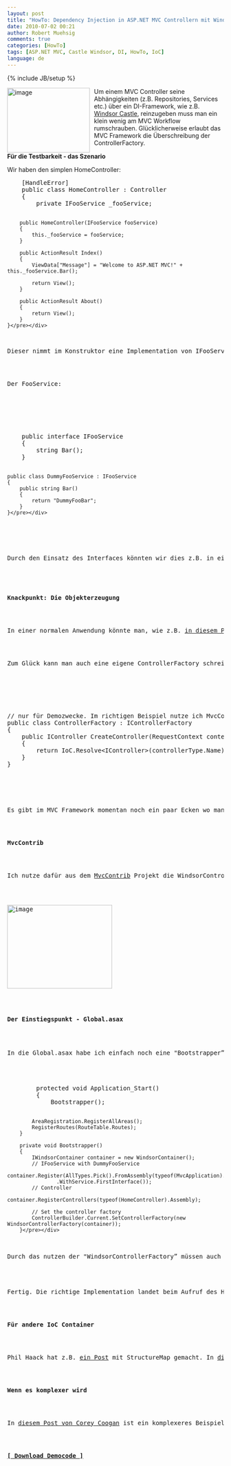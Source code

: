 ```yaml
---
layout: post
title: "HowTo: Dependency Injection in ASP.NET MVC Controllern mit Windsor Castle"
date: 2010-07-02 00:21
author: Robert Muehsig
comments: true
categories: [HowTo]
tags: [ASP.NET MVC, Castle Windsor, DI, HowTo, IoC]
language: de
---
```

{% include JB/setup %}
<p><a href="{{BASE_PATH}}/assets/wp-images-de/image993.png"><img style="border-bottom: 0px; border-left: 0px; margin: 0px 10px 0px 0px; display: inline; border-top: 0px; border-right: 0px" title="image" border="0" alt="image" align="left" src="{{BASE_PATH}}/assets/wp-images-de/image_thumb177.png" width="192" height="150" /></a>Um einem MVC Controller seine Abhängigkeiten (z.B. Repositories, Services etc.) über ein DI-Framework, wie z.B. <a href="http://www.castleproject.org/container/">Windsor Castle</a>, reinzugeben muss man ein klein wenig am MVC Workflow rumschrauben. Glücklicherweise erlaubt das MVC Framework die Überschreibung der ControllerFactory.</p>  <p><strong>Für die Testbarkeit - das Szenario</strong></p>  <p>Wir haben den simplen HomeController:</p>  <div style="padding-bottom: 0px; margin: 0px; padding-left: 0px; padding-right: 0px; display: inline; float: none; padding-top: 0px" id="scid:812469c5-0cb0-4c63-8c15-c81123a09de7:a2504d90-70b3-41f3-8142-10ab02df7869" class="wlWriterEditableSmartContent"><pre name="code" class="c#">    [HandleError]
    public class HomeController : Controller
    {
        private IFooService _fooService;

        public HomeController(IFooService fooService)
        {
            this._fooService = fooService;
        }

        public ActionResult Index()
        {
            ViewData["Message"] = "Welcome to ASP.NET MVC!" + this._fooService.Bar();

            return View();
        }

        public ActionResult About()
        {
            return View();
        }
    }</pre></div>

<p>Dieser nimmt im Konstruktor eine Implementation von IFooService entgegen. Der FooService wird in der Index Methode gebraucht. In einer realen Anwendung könnte dies z.B. ein Repository sein. </p>

<p>Der FooService:</p>

<p>
  <div style="padding-bottom: 0px; margin: 0px; padding-left: 0px; padding-right: 0px; display: inline; float: none; padding-top: 0px" id="scid:812469c5-0cb0-4c63-8c15-c81123a09de7:61b4648c-619b-4949-bf5c-8ebb14e43a63" class="wlWriterEditableSmartContent"><pre name="code" class="c#">    public interface IFooService
    {
        string Bar();
    }

    public class DummyFooService : IFooService
    {
        public string Bar()
        {
            return "DummyFooBar";
        }
    }</pre></div>
</p>

<p>Durch den Einsatz des Interfaces könnten wir dies z.B. in einem UnitTest mocken. </p>
<strong></strong>

<p><strong>Knackpunkt: Die Objekterzeugung</strong></p>

<p>In einer normalen Anwendung könnte man, wie z.B. <a href="{{BASE_PATH}}/2010/06/27/howto-alle-implementationen-vom-interface-x-ber-castle-windsor-per-di-auflsen/">in diesem Post</a> erklärt, recht einfach über den IoC Container die Implementation reingeben. Allerdings wird ein Objekt zum HomeController vom MVC Framework erzeugt - dies übernimmt die <a href="http://msdn.microsoft.com/en-us/library/system.web.mvc.defaultcontrollerfactory.aspx">DefaultControllerFactory</a>.</p>

<p>Zum Glück kann man auch eine eigene ControllerFactory schreiben. So würde es im Grunde aussehen:</p>

<p>
  <div style="padding-bottom: 0px; margin: 0px; padding-left: 0px; padding-right: 0px; display: inline; float: none; padding-top: 0px" id="scid:812469c5-0cb0-4c63-8c15-c81123a09de7:89a4ad22-9ec1-4579-9844-6dded75da5d6" class="wlWriterEditableSmartContent"><pre name="code" class="c#">// nur für Demozwecke. Im richtigen Beispiel nutze ich MvcContrib
public class ControllerFactory : IControllerFactory
{
    public IController CreateController(RequestContext context, Type controllerType)
    {
        return IoC.Resolve&lt;IController&gt;(controllerType.Name);
    }
}</pre></div>
</p>

<p>Es gibt im MVC Framework momentan noch ein paar Ecken wo man nur über Umwege die Objekterzeugung steuern kann. Bei ActionFiltern wird es z.B. etwas kniffliger (<a href="http://www.lostechies.com/blogs/jimmy_bogard/archive/2010/05/03/dependency-injection-in-asp-net-mvc-filters.aspx">geht aber wohl auch</a> - vielleicht ein anderer Blogpost). Dies soll aber mit <a href="http://aspnet.codeplex.com/wikipage?title=Road%20Map&amp;ProjectName=aspnet">MVC3 besser werden</a> :)</p>

<p><strong>MvcContrib</strong> </p>

<p>Ich nutze dafür aus dem <a href="http://mvccontrib.codeplex.com/">MvcContrib</a> Projekt die WindsorControllerFactory, benötigt werden aus den vielen DLLs lediglich zwei:</p>

<p><a href="{{BASE_PATH}}/assets/wp-images-de/image994.png"><img style="border-bottom: 0px; border-left: 0px; display: inline; border-top: 0px; border-right: 0px" title="image" border="0" alt="image" src="{{BASE_PATH}}/assets/wp-images-de/image_thumb178.png" width="244" height="194" /></a>&#160;</p>

<p><strong>Der Einstiegspunkt - Global.asax</strong></p>

<p>In die Global.asax habe ich einfach noch eine "Bootstrapper” Methode eingebaut:</p>

<div style="padding-bottom: 0px; margin: 0px; padding-left: 0px; padding-right: 0px; display: inline; float: none; padding-top: 0px" id="scid:812469c5-0cb0-4c63-8c15-c81123a09de7:c8554a38-99d5-49d4-8b4f-e5bb8e1cadf2" class="wlWriterEditableSmartContent"><pre name="code" class="c#">        protected void Application_Start()
        {
            Bootstrapper();

            AreaRegistration.RegisterAllAreas();
            RegisterRoutes(RouteTable.Routes);
        }

        private void Bootstrapper()
        {
            IWindsorContainer container = new WindsorContainer();
            // IFooService with DummyFooService
            container.Register(AllTypes.Pick().FromAssembly(typeof(MvcApplication).Assembly)
                    .WithService.FirstInterface());
            // Controller
            container.RegisterControllers(typeof(HomeController).Assembly);

            // Set the controller factory
            ControllerBuilder.Current.SetControllerFactory(new WindsorControllerFactory(container));
        }</pre></div>

<p>Durch das nutzen der "WindsorControllerFactory” müssen auch alle Controller registriert werden. Dies geschieht in Zeile 16. In Zeile 19 wird dann die ControllerFactory gesetzt.</p>

<p>Fertig. Die richtige Implementation landet beim Aufruf des HomeControllers auch dort wo sie hin soll.</p>

<p><strong>Für andere IoC Container</strong></p>

<p>Phil Haack hat z.B. <a href="http://haacked.com/archive/2007/12/07/tdd-and-dependency-injection-with-asp.net-mvc.aspx">ein Post</a> mit StructureMap gemacht. In <a href="http://www.pnpguidance.net/Post/SetDefaultControllerFactoryIControllerFactoryASPNETMVCFramework.aspx">diesem Post</a> wird es mit Spring.NET gemacht.</p>

<p><strong>Wenn es komplexer wird</strong></p>

<p>In <a href="http://blog.coreycoogan.com/2009/11/06/castle-windsor-tutorial-in-asp-net-mvc/">diesem Post von Corey Coogan</a> ist ein komplexeres Beispiel erläutert. Jedenfalls hat mir der Blogpost recht viel gebracht und mein Blogpost soll es nur (etwas simpler) wiedergeben.</p>

<p><a href="{{BASE_PATH}}/assets/files/democode/mvccontrollerinjection/mvccontrollerinjection.zip"><strong>[ Download Democode ]</strong></a></p>

